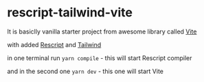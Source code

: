 # rescript-tailwind-vite

It is basiclly vanilla starter project from awesome library called [Vite](https://vitejs.dev/guide/features.html#static-assets])


with added [Rescript](https://rescript-lang.org/docs/manual/latest/introduction) and [Tailwind](https://tailwindcss.com/docs)

in one terminal run
`yarn compile` - this will start Rescript compiler

and in the second one
`yarn dev` - this one will start Vite
